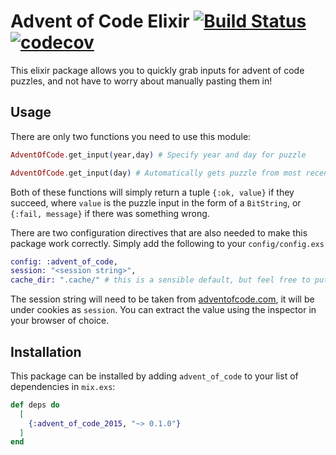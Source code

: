 # Advent of Code Elixir [![Build Status](https://travis-ci.org/ejhobbs/Advent-Of-Code.svg?branch=master)](https://travis-ci.org/ejhobbs/Advent-Of-Code) [![codecov](https://codecov.io/gh/ejhobbs/Advent-Of-Code/branch/master/graph/badge.svg)](https://codecov.io/gh/ejhobbs/Advent-Of-Code)

This elixir package allows you to quickly grab inputs for advent of code puzzles, and not have to worry about manually pasting them in!

## Usage

There are only two functions you need to use this module:

```elixir
AdventOfCode.get_input(year,day) # Specify year and day for puzzle

AdventOfCode.get_input(day) # Automatically gets puzzle from most recent year

```
Both of these functions will simply return a tuple `{:ok, value}` if they succeed, where `value` is the puzzle input in the form of a `BitString`, or `{:fail, message}` if there was something wrong.

There are two configuration directives that are also needed to make this package work correctly. Simply add the following to your `config/config.exs`

```elixir
config: :advent_of_code,
session: "<session string>",
cache_dir: ".cache/" # this is a sensible default, but feel free to put it wherever you have write access
```

The session string will need to be taken from [adventofcode.com](https://adventofcode.com), it will be under cookies as `session`. You can extract the value using the inspector in your browser of choice.


## Installation

This package can be installed by adding `advent_of_code` to your list of dependencies in `mix.exs`:

```elixir
def deps do
  [
    {:advent_of_code_2015, "~> 0.1.0"}
  ]
end
```
